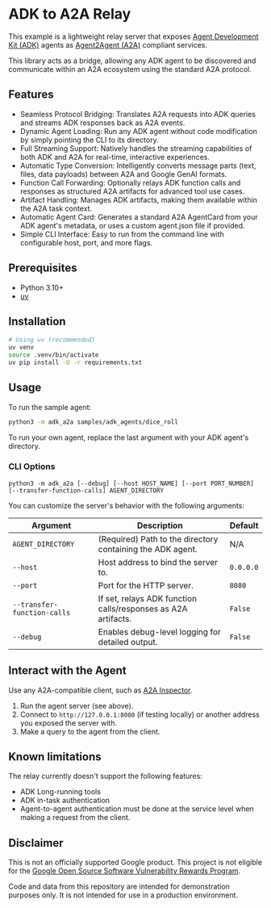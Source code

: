 # ADK to A2A Relay

This example is a lightweight relay server that exposes [Agent Development Kit (ADK)](https://google.github.io/adk-docs/) agents as
[Agent2Agent (A2A)](https://a2aproject.github.io/A2A) compliant services.

This library acts as a bridge, allowing any ADK agent to be discovered and communicate within an A2A ecosystem using the standard A2A protocol.

## Features

- Seamless Protocol Bridging: Translates A2A requests into ADK queries and streams ADK responses back as A2A events.
- Dynamic Agent Loading: Run any ADK agent without code modification by simply pointing the CLI to its directory.
- Full Streaming Support: Natively handles the streaming capabilities of both ADK and A2A for real-time, interactive experiences.
- Automatic Type Conversion: Intelligently converts message parts (text, files, data payloads) between A2A and Google GenAI formats.
- Function Call Forwarding: Optionally relays ADK function calls and responses as structured A2A artifacts for advanced tool use cases.
- Artifact Handling: Manages ADK artifacts, making them available within the A2A task context.
- Automatic Agent Card: Generates a standard A2A AgentCard from your ADK agent's metadata, or uses a custom agent.json file if provided.
- Simple CLI Interface: Easy to run from the command line with configurable host, port, and more flags.

## Prerequisites

- Python 3.10+
- [uv](https://github.com/astral-sh/uv)

## Installation

```bash
# Using uv (recommended)
uv venv
source .venv/bin/activate
uv pip install -U -r requirements.txt
```

## Usage

To run the sample agent:

```bash
python3 -m adk_a2a samples/adk_agents/dice_roll
```

To run your own agent, replace the last argument with your ADK agent's directory.

### CLI Options

`python3 -m adk_a2a [--debug] [--host HOST_NAME] [--port PORT_NUMBER] [--transfer-function-calls] AGENT_DIRECTORY`

You can customize the server's behavior with the following arguments:

| Argument                    | Description                                                              | Default     |
| --------------------------- | ------------------------------------------------------------------------ | ----------- |
| `AGENT_DIRECTORY`           | (Required) Path to the directory containing the ADK agent.               | N/A      |
| `--host`                    | Host address to bind the server to.                                      | `0.0.0.0`   |
| `--port`                    | Port for the HTTP server.                                                | `8080`      |
| `--transfer-function-calls` | If set, relays ADK function calls/responses as A2A artifacts.            | `False`     |
| `--debug`                   | Enables debug-level logging for detailed output.                         | `False`     |

## Interact with the Agent

Use any A2A-compatible client, such as [A2A Inspector](https://github.com/a2aproject/a2a-inspector).

1. Run the agent server (see above).
2. Connect to `http://127.0.0.1:8080` (if testing locally) or another address you exposed the server with.
3. Make a query to the agent from the client.

## Known limitations

The relay currently doesn't support the following features:

- ADK Long-running tools
- ADK in-task authentication
- Agent-to-agent authentication must be done at the service level when making a request from the client.

## Disclaimer

This is not an officially supported Google product. This project is not eligible for the [Google Open Source Software Vulnerability Rewards Program](https://bughunters.google.com/open-source-security).

Code and data from this repository are intended for demonstration purposes only. It is not intended for use in a production environment.
